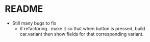 # README
- Still many bugs to fix
  - if refactoring.. make it so that when button is pressed, build car.variant then show fields for that corresponding variant. 
